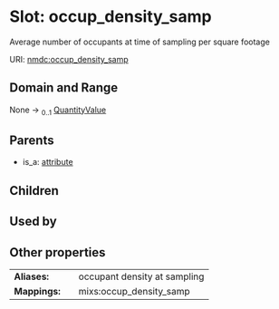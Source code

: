 
# Slot: occup_density_samp


Average number of occupants at time of sampling per square footage

URI: [nmdc:occup_density_samp](https://microbiomedata/meta/occup_density_samp)


## Domain and Range

None &#8594;  <sub>0..1</sub> [QuantityValue](QuantityValue.md)

## Parents

 *  is_a: [attribute](attribute.md)

## Children


## Used by


## Other properties

|  |  |  |
| --- | --- | --- |
| **Aliases:** | | occupant density at sampling |
| **Mappings:** | | mixs:occup_density_samp |

